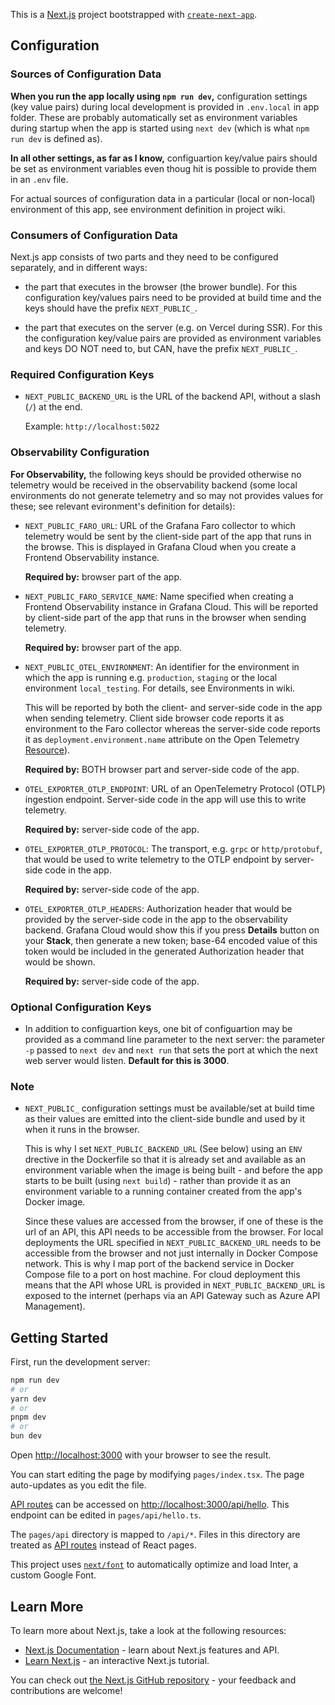This is a [Next.js](https://nextjs.org/) project bootstrapped with [`create-next-app`](https://github.com/vercel/next.js/tree/canary/packages/create-next-app).

## Configuration

### Sources of Configuration Data

**When you run the app locally using `npm run dev`,** configuration settings (key value pairs) during local development is provided in `.env.local` in app folder. These are probably automatically set as environment variables during startup when the app is started using `next dev` (which is what `npm run dev` is defined as).

**In all other settings, as far as I know,** configuartion key/value pairs should be set as environment variables even thoug hit is possible to provide them in an `.env` file.

For actual sources of configuration data in a particular (local or non-local) environment of this app, see environment definition in project wiki.

### Consumers of Configuration Data

Next.js app consists of two parts and they need to be configured separately, and in different ways:

- the part that executes in the browser (the brower bundle). For this configuration key/values pairs need to be provided at build time and the keys should have the prefix `NEXT_PUBLIC_`.

- the part that executes on the server (e.g. on Vercel during SSR). For this the configuration key/value pairs are provided as environment variables and keys DO NOT need to, but CAN, have the prefix `NEXT_PUBLIC_`.

### Required Configuration Keys

- `NEXT_PUBLIC_BACKEND_URL` is the URL of the backend API, without a slash (`/`) at the end.

  Example: `http://localhost:5022`

### Observability Configuration

**For Observability,** the following keys should be provided otherwise no telemetry would be received in the observability backend (some local environments do not generate telemetry and so may not provides values for these; see relevant evironment's definition for details):

- `NEXT_PUBLIC_FARO_URL`: URL of the Grafana Faro collector to which telemetry would be sent by the client-side part of the app that runs in the browse. This is displayed in Grafana Cloud when you create a Frontend Observability instance.

  **Required by:** browser part of the app.

- `NEXT_PUBLIC_FARO_SERVICE_NAME`: Name specified when creating a Frontend Observability instance in Grafana Cloud. This will be reported by client-side part of the app that runs in the browser when sending telemetry.

  **Required by:** browser part of the app.

- `NEXT_PUBLIC_OTEL_ENVIRONMENT`: An identifier for the environment in which the app is running e.g. `production`, `staging` or the local environment `local_testing`. For details, see Environments in wiki.

  This will be reported by both the client- and server-side code in the app when sending telemetry. Client side browser code reports it as environment to the Faro collector whereas the server-side code reports it as `deployment.environment.name` attribute on the Open Telemetry [Resource](https://opentelemetry.io/docs/specs/semconv/resource/deployment-environment/)).

  **Required by:** BOTH browser part and server-side code of the app.

- `OTEL_EXPORTER_OTLP_ENDPOINT`: URL of an OpenTelemetry Protocol (OTLP) ingestion endpoint. Server-side code in the app will use this to write telemetry.

  **Required by:** server-side code of the app.

- `OTEL_EXPORTER_OTLP_PROTOCOL`: The transport, e.g. `grpc` or `http/protobuf`, that would be used to write telemetry to the OTLP endpoint by server-side code in the app.

  **Required by:** server-side code of the app.

- `OTEL_EXPORTER_OTLP_HEADERS`: Authorization header that would be provided by the server-side code in the app to the observability backend. Grafana Cloud would show this if you press **Details** button on your **Stack**, then generate a new token; base-64 encoded value of this token would be included in the generated Authorization header that would be shown.

  **Required by:** server-side code of the app.

### Optional Configuration Keys

- In addition to configuartion keys, one bit of configuartion may be provided as a command line parameter to the next server: the parameter `-p` passed to `next dev` and `next run` that sets the port at which the next web server would listen. **Default for this is 3000**.

### Note

- `NEXT_PUBLIC_` configuration settings must be available/set at build time as their values are emitted into the client-side bundle and used by it when it runs in the browser.

  This is why I set `NEXT_PUBLIC_BACKEND_URL` (See below) using an `ENV` drective in the Dockerfile so that it is already set and available as an environment variable when the image is being built - and before the app starts to be built (using `next build`) - rather than provide it as an environment variable to a running container created from the app's Docker image.

  Since these values are accessed from the browser, if one of these is the url of an API, this API needs to be accessible from the browser. For local deployments the URL specified in `NEXT_PUBLIC_BACKEND_URL` needs to be accessible from the browser and not just internally in Docker Compose network. This is why I map port of the backend service in Docker Compose file to a port on host machine. For cloud deployment this means that the API whose URL is provided in `NEXT_PUBLIC_BACKEND_URL` is exposed to the internet (perhaps via an API Gateway such as Azure API Management).

## Getting Started

First, run the development server:

```bash
npm run dev
# or
yarn dev
# or
pnpm dev
# or
bun dev
```

Open [http://localhost:3000](http://localhost:3000) with your browser to see the result.

You can start editing the page by modifying `pages/index.tsx`. The page auto-updates as you edit the file.

[API routes](https://nextjs.org/docs/api-routes/introduction) can be accessed on [http://localhost:3000/api/hello](http://localhost:3000/api/hello). This endpoint can be edited in `pages/api/hello.ts`.

The `pages/api` directory is mapped to `/api/*`. Files in this directory are treated as [API routes](https://nextjs.org/docs/api-routes/introduction) instead of React pages.

This project uses [`next/font`](https://nextjs.org/docs/basic-features/font-optimization) to automatically optimize and load Inter, a custom Google Font.

## Learn More

To learn more about Next.js, take a look at the following resources:

- [Next.js Documentation](https://nextjs.org/docs) - learn about Next.js features and API.
- [Learn Next.js](https://nextjs.org/learn) - an interactive Next.js tutorial.

You can check out [the Next.js GitHub repository](https://github.com/vercel/next.js/) - your feedback and contributions are welcome!
